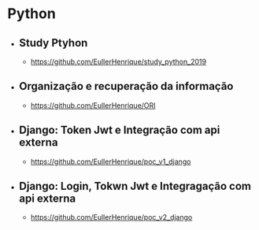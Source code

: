 # Python

- ## Study Ptyhon
  - https://github.com/EullerHenrique/study_python_2019

- ## Organização e recuperação da informação
  - https://github.com/EullerHenrique/ORI
 
- ## Django: Token Jwt e Integração com api externa
  - https://github.com/EullerHenrique/poc_v1_django

- ## Django: Login, Tokwn Jwt e Integragação com api externa
  - https://github.com/EullerHenrique/poc_v2_django
  
